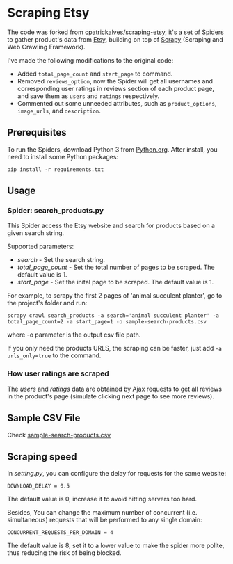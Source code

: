 # Scraping Etsy

The code was forked from [cpatrickalves/scraping-etsy](https://github.com/cpatrickalves/scraping-etsy), it's a set of Spiders to gather product's data from [Etsy](https://www.etsy.com), building on top of  [Scrapy](https://scrapy.org/) (Scraping and Web Crawling Framework).

I've made the following modifications to the original code:
- Added `total_page_count` and `start_page` to command.
- Removed `reviews_option`, now the Spider will get all usernames and corresponding user ratings in reviews section of each product page,  and save them as `users` and `ratings` respectively.
- Commented out some unneeded attributes, such as `product_options`, `image_urls`, and `description`.


## Prerequisites

To run the Spiders, download Python 3 from [Python.org](https://www.python.org/). 
After install, you need to install some Python packages:
```
pip install -r requirements.txt
```


## Usage

### Spider: search_products.py

This Spider access the Etsy website and search for products based on a given search string.

Supported parameters:
* *search* - Set the search string.
* *total_page_count* - Set the total number of pages to be scraped. The default value is 1.
* *start_page* - Set the inital page to be scraped. The default value is 1.

For example, to scrapy the first 2 pages of 'animal succulent planter', go to the project's folder and run:
```
scrapy crawl search_products -a search='animal succulent planter' -a total_page_count=2 -a start_page=1 -o sample-search-products.csv
```
where -o parameter is the output csv file path.

If you only need the products URLS, the scraping can be faster, just add `-a urls_only=true` to the command.

### How user ratings are scraped

The *users* and *ratings* data are obtained by Ajax requests to get all reviews in the product's page (simulate clicking next page to see more reviews).


## Sample CSV File

Check [sample-search-products.csv](https://github.com/eeliuqin/etsy-scraper/blob/master/outputs/sample-search-products.csv)


## Scraping speed

In *setting.py*, you can configure the delay for requests for the same website:
```
DOWNLOAD_DELAY = 0.5
```
The default value is 0, increase it to avoid hitting servers too hard.

Besides, You can change the maximum number of concurrent (i.e. simultaneous) requests that will be performed to any single domain:
```
CONCURRENT_REQUESTS_PER_DOMAIN = 4
```
The default value is 8, set it to a lower value to make the spider more polite, thus reducing the risk of being blocked.
